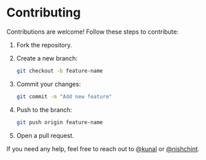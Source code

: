 # Contributing
Contributions are welcome! Follow these steps to contribute:

1. Fork the repository.
2. Create a new branch:
   ```bash
   git checkout -b feature-name
   ```

3. Commit your changes:
   ```bash
   git commit -m "Add new feature"
   ```

4. Push to the branch:
   ```bash
   git push origin feature-name
   ```

5. Open a pull request.

If you need any help, feel free to reach out to [@kunal](https://www.linkedin.com/in/kunal-pv/) or [@nishchint](https://www.linkedin.com/in/nishchintmakode/).